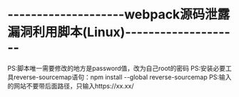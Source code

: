 # --------------------webpack源码泄露漏洞利用脚本(Linux)--------------------
PS:脚本唯一需要修改的地方是password值，改为自己root的密码
PS:安装必要工具reverse-sourcemap语句：npm install --global reverse-sourcemap
PS:输入的网站不要带后面路径，只输入https://xx.xx/
